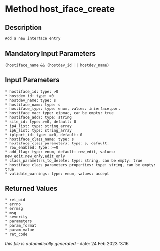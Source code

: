 # Method host_iface_create

## Description
	Add a new interface entry

## Mandatory Input Parameters
	(hostiface_name && (hostdev_id || hostdev_name)

## Input Parameters
	* hostiface_id: type: >0
	* hostdev_id: type: >0
	* hostdev_name: type: s
	* hostiface_name: type: s
	* hostiface_type: type: enum, values: interface,port
	* hostiface_mac: type: eipmac, can be empty: true
	* hostiface_addr: type: string
	* site_id: type: >=0, default: 0
	* ip4_list: type: string_array
	* ip6_list: type: string_array
	* iplport_id: type: =>0, default: 0
	* hostiface_class_name: type: s
	* hostiface_class_parameters: type: s, default: 
	* row_enabled: type: >=0
	* add_flag: type: enum, default: new_edit, values: new_edit,new_only,edit_only
	* class_parameters_to_delete: type: string, can be empty: true
	* hostiface_class_parameters_properties: type: string, can be empty: true
	* validate_warnings: type: enum, values: accept

## Returned Values
	* ret_oid
	* errno
	* errmsg
	* msg
	* severity
	* parameters
	* param_format
	* param_value
	* ret_code


*this file is automatically generated* - date: 24 Feb 2023 13:16